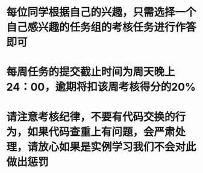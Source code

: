 # 每位同学根据自己的兴趣，只需选择一个自己感兴趣的任务组的考核任务进行作答即可
# 每周任务的提交截止时间为周天晚上24：00，逾期将扣该周考核得分的20%

# 请注意考核纪律，不要有代码交换的行为，如果代码查重上有问题，会严肃处理，请放心如果是实例学习我们不会对此做出惩罚


